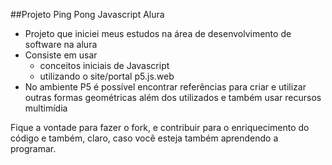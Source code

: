 ##Projeto Ping Pong Javascript Alura
- Projeto que iniciei meus estudos na área de desenvolvimento de software na alura
- Consiste em usar
    - conceitos iniciais de Javascript
    - utilizando o site/portal p5.js.web
- No ambiente P5 é possível encontrar referências para criar e utilizar outras formas geométricas além dos utilizados
e também usar recursos multimídia

Fique a vontade para fazer o fork, e contribuir para o enriquecimento do código e também, claro, caso você esteja também aprendendo a programar.